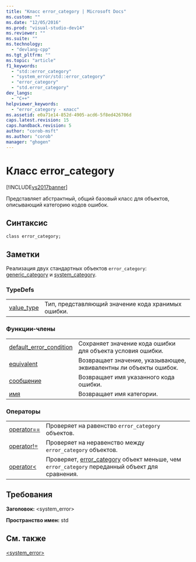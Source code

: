 ```yaml
---
title: "Класс error_category | Microsoft Docs"
ms.custom: ""
ms.date: "12/05/2016"
ms.prod: "visual-studio-dev14"
ms.reviewer: ""
ms.suite: ""
ms.technology: 
  - "devlang-cpp"
ms.tgt_pltfrm: ""
ms.topic: "article"
f1_keywords: 
  - "std::error_category"
  - "system_error/std::error_category"
  - "error_category"
  - "std.error_category"
dev_langs: 
  - "C++"
helpviewer_keywords: 
  - "error_category - класс"
ms.assetid: e0a71e14-852d-4905-acd6-5f8ed426706d
caps.latest.revision: 15
caps.handback.revision: 5
author: "corob-msft"
ms.author: "corob"
manager: "ghogen"
---
```

# Класс error_category
[!INCLUDE[vs2017banner](../assembler/inline/includes/vs2017banner.md)]

Представляет абстрактный, общий базовый класс для объектов, описывающий категорию кодов ошибок.  
  
## Синтаксис  
  
```  
class error_category;  
```  
  
## Заметки  
 Реализация двух стандартных объектов `error_category`: [generic\_category](../Topic/generic_category.md) и [system\_category](../Topic/system_category.md).  
  
### TypeDefs  
  
|||  
|-|-|  
|[value\_type](../Topic/error_category::value_type.md)|Тип, представляющий значение кода хранимых ошибки.|  
  
### Функции\-члены  
  
|||  
|-|-|  
|[default\_error\_condition](../Topic/error_category::default_error_condition.md)|Сохраняет значение кода ошибки для объекта условия ошибки.|  
|[equivalent](../Topic/error_category::equivalent.md)|Возвращает значение, указывающее, эквивалентны ли объекты ошибок.|  
|[сообщение](../Topic/error_category::message.md)|Возвращает имя указанного кода ошибки.|  
|[имя](../Topic/error_category::name.md)|Возвращает имя категории.|  
  
### Операторы  
  
|||  
|-|-|  
|[operator\=\=](../Topic/error_category::operator==.md)|Проверяет на равенство `error_category` объектов.|  
|[operator\!\=](../Topic/error_category::operator!=.md)|Проверяет на неравенство между `error_category` объектов.|  
|[operator\<](../Topic/error_category::operator%3C.md)|Проверяет, [error\_category](../standard-library/error-category-class.md) объект меньше, чем `error_category` переданный объект для сравнения.|  
  
## Требования  
 **Заголовок:** \<system\_error\>  
  
 **Пространство имен:** std  
  
## См. также  
 [\<system\_error\>](../standard-library/system-error.md)